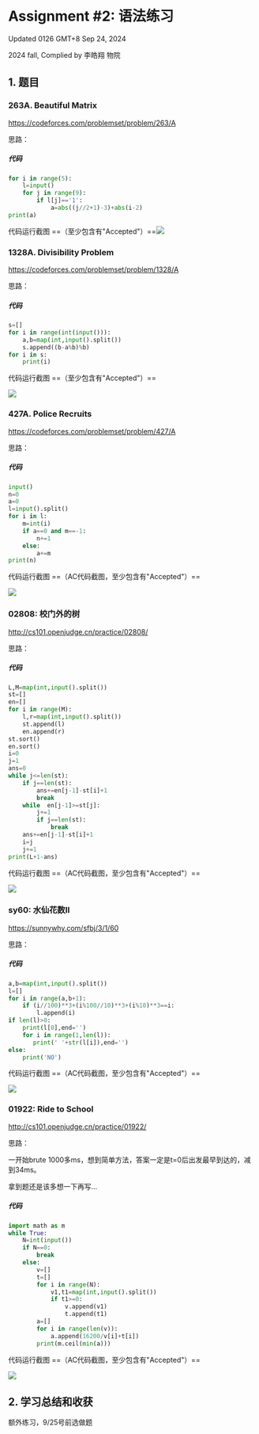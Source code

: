 # Assignment #2: 语法练习

Updated 0126 GMT+8 Sep 24, 2024

2024 fall, Complied by 李皓翔 物院



## 1. 题目

### 263A. Beautiful Matrix

https://codeforces.com/problemset/problem/263/A



思路：



##### 代码

```python
for i in range(5):
    l=input()
    for j in range(9):
        if l[j]=='1':
            a=abs((j//2+1)-3)+abs(i-2)
print(a)

```



代码运行截图 ==（至少包含有"Accepted"）==![](..\pic\2-1.png)





### 1328A. Divisibility Problem

https://codeforces.com/problemset/problem/1328/A



思路：



##### 代码

```python
s=[]
for i in range(int(input())):
    a,b=map(int,input().split())
    s.append((b-a%b)%b)
for i in s:
    print(i)

```



代码运行截图 ==（至少包含有"Accepted"）==

![](..\pic\2-2.png)



### 427A. Police Recruits

https://codeforces.com/problemset/problem/427/A



思路：



##### 代码

```python
input()
n=0
a=0
l=input().split()
for i in l:
    m=int(i)
    if a==0 and m==-1:
        n+=1
    else:
        a+=m
print(n)
```



代码运行截图 ==（AC代码截图，至少包含有"Accepted"）==

![](..\pic\2-3.png)



### 02808: 校门外的树

http://cs101.openjudge.cn/practice/02808/



思路：



##### 代码

```python
L,M=map(int,input().split())
st=[]
en=[]
for i in range(M):
    l,r=map(int,input().split())
    st.append(l)
    en.append(r)
st.sort()
en.sort()
i=0
j=1
ans=0
while j<=len(st):
    if j==len(st):
        ans+=en[j-1]-st[i]+1
        break
    while  en[j-1]>=st[j]:
        j+=1
        if j==len(st):
            break
    ans+=en[j-1]-st[i]+1
    i=j
    j+=1
print(L+1-ans)
```



代码运行截图 ==（AC代码截图，至少包含有"Accepted"）==

![](..\pic\2-4.png)



### sy60: 水仙花数II

https://sunnywhy.com/sfbj/3/1/60



思路：



##### 代码

```python
a,b=map(int,input().split())
l=[]
for i in range(a,b+1):
    if (i//100)**3+(i%100//10)**3+(i%10)**3==i:
        l.append(i)
if len(l)>0:
    print(l[0],end='')
    for i in range(1,len(l)):
       print(' '+str(l[i]),end='')
else:
    print('NO')

```



代码运行截图 ==（AC代码截图，至少包含有"Accepted"）==

![](..\pic\2-5.png)



### 01922: Ride to School

http://cs101.openjudge.cn/practice/01922/



思路：

一开始brute 1000多ms，想到简单方法，答案一定是t=0后出发最早到达的，减到34ms。

拿到题还是该多想一下再写...

##### 代码

```python
import math as m
while True:
    N=int(input())
    if N==0:
        break
    else:
        v=[]
        t=[]
        for i in range(N):
            v1,t1=map(int,input().split())
            if t1>=0:
                v.append(v1)
                t.append(t1)
        a=[]
        for i in range(len(v)):
            a.append(16200/v[i]+t[i])
        print(m.ceil(min(a)))

```



代码运行截图 ==（AC代码截图，至少包含有"Accepted"）==

![](..\pic\2-6.png)



## 2. 学习总结和收获

额外练习，9/25号前选做题






